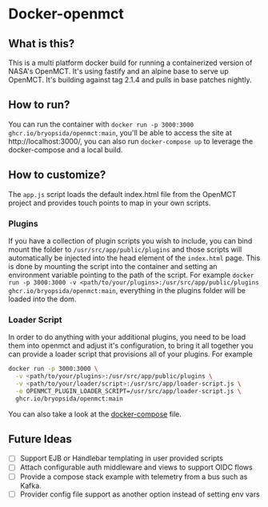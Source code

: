 # Docker-openmct
## What is this?
This is a multi platform docker build for running a containerized version of NASA's OpenMCT. 
It's using fastify and an alpine base to serve up OpenMCT. It's building against tag 2.1.4 and pulls in base patches nightly.

## How to run?
You can run the container with `docker run -p 3000:3000 ghcr.io/bryopsida/openmct:main`, you'll be able to access the site at http://localhost:3000/, you can also run `docker-compose up` to leverage the docker-compose and a local build. 


## How to customize?
The `app.js` script loads the default index.html file from the OpenMCT project and provides touch points to map in your own scripts.

### Plugins
If you have a collection of plugin scripts you wish to include, you can bind mount the folder to `/usr/src/app/public/plugins` and those scripts will automatically be injected into the head element of the `index.html` page.
This is done by mounting the script into the container and setting an environment variable pointing to the path of the script. 
For example `docker run -p 3000:3000 -v <path/to/your/plugins>:/usr/src/app/public/plugins ghcr.io/bryopsida/openmct:main`, everything in the plugins folder will be loaded into the dom.

### Loader Script
In order to do anything with your additional plugins, you need to be load them into openmct and adjust it's configuration, to bring it all together you can provide a loader script that provisions all of your plugins. 
For example 
``` bash
docker run -p 3000:3000 \
  -v <path/to/your/plugins>:/usr/src/app/public/plugins \
  -v <path/to/your/loader/script>:/usr/src/app/loader-script.js \
  -e OPENMCT_PLUGIN_LOADER_SCRIPT=/usr/src/app/loader-script.js \
  ghcr.io/bryopsida/openmct:main
```
You can also take a look at the [docker-compose](./docker-compose.yml) file.

## Future Ideas
- [ ] Support EJB or Handlebar templating in user provided scripts
- [ ] Attach configurable auth middleware and views to support OIDC flows
- [ ] Provide a compose stack example with telemetry from a bus such as Kafka.
- [ ] Provider config file support as another option instead of setting env vars
